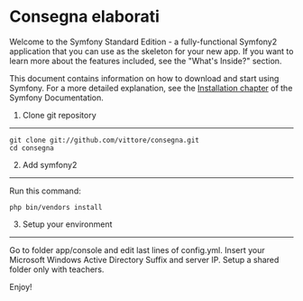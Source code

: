 Consegna elaborati
========================

Welcome to the Symfony Standard Edition - a fully-functional Symfony2
application that you can use as the skeleton for your new app. If you want
to learn more about the features included, see the "What's Inside?" section.

This document contains information on how to download and start using Symfony.
For a more detailed explanation, see the
[Installation chapter](http://symfony.com/doc/current/book/installation.html)
of the Symfony Documentation.

1) Clone git repository 
--------------------------------


    git clone git://github.com/vittore/consegna.git
    cd consegna

2) Add symfony2 
--------------------------------
Run this command:


    php bin/vendors install

3) Setup your environment
--------------------------------
Go to folder app/console and edit last lines of config.yml.
Insert your Microsoft Windows Active Directory Suffix and server IP.
Setup a shared folder only with teachers.


Enjoy!
